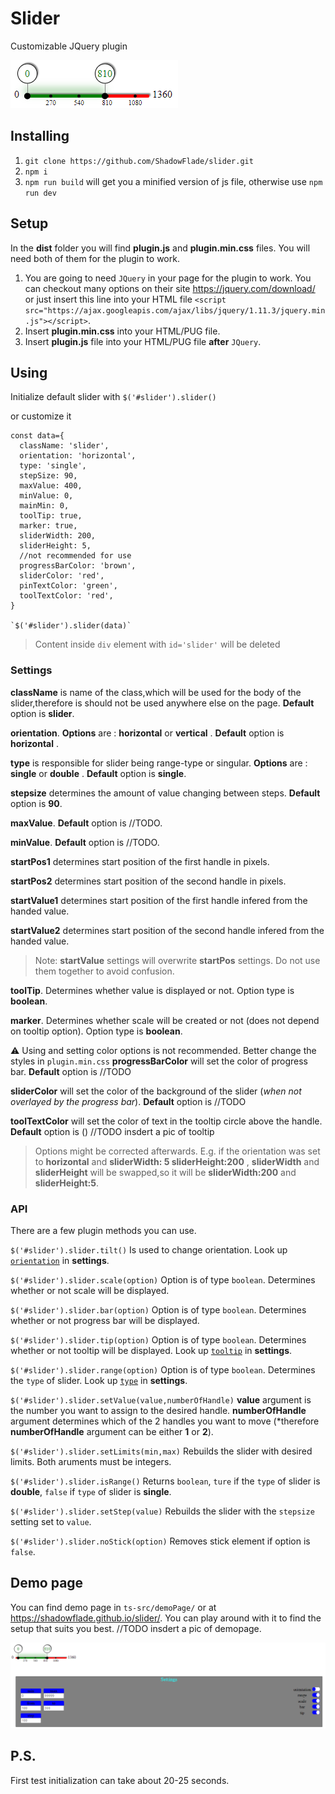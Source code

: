# Slider

Customizable JQuery plugin

![slider](docs/example.png)

## Installing

1. `git clone https://github.com/ShadowFlade/slider.git`
2. `npm i`
3. `npm run build` will get you a minified version of js file, otherwise use `npm run dev`

## Setup

In the **dist** folder you will find **plugin.js** and **plugin.min.css** files. You will need both of them for the plugin to work.

1. You are going to need `JQuery` in your page for the plugin to work. You can checkout many options on their site https://jquery.com/download/ or just insert this line into your HTML file `<script src="https://ajax.googleapis.com/ajax/libs/jquery/1.11.3/jquery.min.js"></script>`.
2. Insert **plugin.min.css** into your HTML/PUG file.
3. Insert **plugin.js** file into your HTML/PUG file **after** `JQuery`.

## Using

Initialize default slider with
`$('#slider').slider()`

or customize it

```
const data={
  className: 'slider',
  orientation: 'horizontal',
  type: 'single',
  stepSize: 90,
  maxValue: 400,
  minValue: 0,
  mainMin: 0,
  toolTip: true,
  marker: true,
  sliderWidth: 200,
  sliderHeight: 5,
  //not recommended for use
  progressBarColor: 'brown',
  sliderColor: 'red',
  pinTextColor: 'green',
  toolTextColor: 'red',
}

`$('#slider').slider(data)`

```

> Content inside `div` element with `id='slider'` will be deleted

### Settings

**className** is name of the class,which will be used for the body of the slider,therefore is should not be used anywhere else on the page. **Default** option is **slider**.

**orientation**. **Options** are : **horizontal** or **vertical** . **Default** option is **horizontal** .

**type** is responsible for slider being range-type or singular. **Options** are : **single** or **double** . **Default** option is **single**.

**stepsize** determines the amount of value changing between steps. **Default** option is **90**.

**maxValue**. **Default** option is //TODO.

**minValue**. **Default** option is //TODO.

**startPos1** determines start position of the first handle in pixels.

**startPos2** determines start position of the second handle in pixels.

**startValue1** determines start position of the first handle infered from the handed value.

**startValue2** determines start position of the second handle infered from the handed value.

> Note: **startValue** settings will overwrite **startPos** settings. Do not use them together to avoid confusion.

**toolTip**. Determines whether value is displayed or not. Option type is **boolean**.

**marker**. Determines whether scale will be created or not (does not depend on tooltip option). Option type is **boolean**.

:warning: Using and setting color options is not recommended. Better change the styles in `plugin.min.css`
**progressBarColor** will set the color of progress bar. **Default** option is //TODO

**sliderColor** will set the color of the background of the slider (_when not overlayed by the progress bar_). **Default** option is //TODO

**toolTextColor** will set the color of text in the tooltip circle above the handle. **Default** option is () //TODO insdert a pic of tooltip

> Options might be corrected afterwards. E.g. if the orientation was set to **horizontal** and **sliderWidth: 5 sliderHeight:200** , **sliderWidth** and **sliderHeight** will be swapped,so it will be **sliderWidth:200** and **sliderHeight:5**.

### API

There are a few plugin methods you can use.

`$('#slider').slider.tilt()`
Is used to change orientation. Look up [`orientation`](###settings) in **settings**.

`$('#slider').slider.scale(option)` Option is of type `boolean`. Determines whether or not scale will be displayed.

`$('#slider').slider.bar(option)` Option is of type `boolean`. Determines whether or not progress bar will be displayed.

`$('#slider').slider.tip(option)` Option is of type `boolean`. Determines whether or not tooltip will be displayed. Look up [`tooltip`](###settings) in **settings**.

`$('#slider').slider.range(option)` Option is of type `boolean`. Determines the `type` of slider. Look up [`type`](###settings) in **settings**.

`$('#slider').slider.setValue(value,numberOfHandle)` **value** argument is the number you want to assign to the desired handle. **numberOfHandle** argument determines which of the 2 handles you want to move (\*therefore **numberOfHandle** argument can be either **1** or **2**).

`$('#slider').slider.setLimits(min,max)` Rebuilds the slider with desired limits. Both aruments must be integers.

`$('#slider').slider.isRange()` Returns `boolean`, `ture` if the `type` of slider is **double**, `false` if `type` of slider is **single**.

`$('#slider').slider.setStep(value)` Rebuilds the slider with the `stepsize` setting set to `value`.

`$('#slider').slider.noStick(option)` Removes stick element if option is `false`.

## Demo page

You can find demo page in `ts-src/demoPage/` or at https://shadowflade.github.io/slider/. You can play around with it to find the setup that suits you best. //TODO insdert a pic of demopage.

![demoPage](docs/ex2.png)

## P.S.

First test initialization can take about 20-25 seconds.

